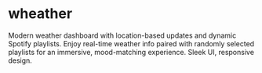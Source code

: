 # wheather
Modern weather dashboard with location-based updates and dynamic Spotify playlists. Enjoy real-time weather info paired with randomly selected playlists for an immersive, mood-matching experience. Sleek UI, responsive design.
